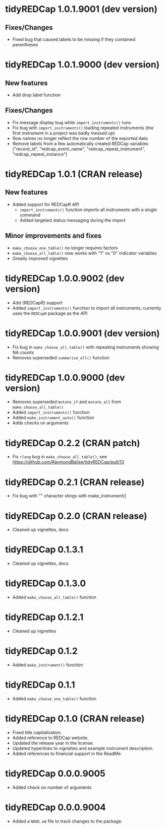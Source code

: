 # tidyREDCap 1.0.1.9001  (dev version)

## Fixes/Changes

* Fixed bug that caused labels to be missing if they contained parentheses

# tidyREDCap 1.0.1.9000  (dev version)

## New features

* Add drop label function

## Fixes/Changes

* Fix message display bug while `import_instruments()` runs
* Fix bug with `import_instruments()` loading repeated instruments (the first instrument in a project was badly messed up)
* Row names no longer reflect the row number of the exported data
* Remove labels from a few automatically created REDCap variables ("record_id", "redcap_event_name", "redcap_repeat_instrument", "redcap_repeat_instance")
  

# tidyREDCap 1.0.1  (CRAN release)

## New features

* Added support for REDCapR API
  - `import_instruments()` function imports all instruments with a single command
  - Added targeted status messaging during the import
  
## Minor improvements and fixes

* `make_choose_one_table()` no longer requires factors
* `make_choose_all_table()` now works with "1" vs "0" indicator variables
* Greatly improved vignettes

# tidyREDCap 1.0.0.9002  (dev version)

* Add {REDCapR} support
* Added `import_instruments()` function to import all instruments; currently uses the `REDCapR` package as the API


# tidyREDCap 1.0.0.9001  (dev version)

* Fix bug in `make_choose_all_table()` with repeating instruments showing NA counts
* Removes superseded `summarise_all()` function

# tidyREDCap 1.0.0.9000  (dev version)

* Removes superseded `mutate_if` and `mutate_all` from `make_choose_all_table()`
* Added `import_instruments()` function
* Added `make_instrument_auto()` function
* Adds checks on arguments

# tidyREDCap 0.2.2  (CRAN patch)

* Fix `rlang` bug in `make_choose_all_table()`; see <https://github.com/RaymondBalise/tidyREDCap/pull/13>

# tidyREDCap 0.2.1  (CRAN release)

* Fix bug with "" character stings with make_instrument()

# tidyREDCap 0.2.0 (CRAN release)

* Cleaned up vignettes, docs

# tidyREDCap 0.1.3.1 

* Cleaned up vignettes, docs

# tidyREDCap 0.1.3.0 

* Added `make_choose_all_table()` function

# tidyREDCap 0.1.2.1 

* Cleaned up vignettes

# tidyREDCap 0.1.2 

* Added `make_instrument()` function

# tidyREDCap 0.1.1

* Added `make_choose_one_table()` function

# tidyREDCap 0.1.0 (CRAN release)

* Fixed title capitalization.
* Added reference to REDCap website.
* Updated the release year in the license.
* Updated hyperlinks to vignettes and example instrument description.
* Added references to financial support in the ReadMe.

# tidyREDCap 0.0.0.9005

* Added check on number of arguments

# tidyREDCap 0.0.0.9004

* Added a `NEWS.md` file to track changes to the package.



